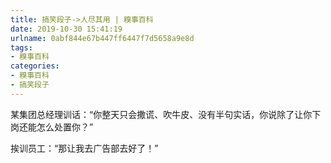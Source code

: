 ```yaml
---
title: 搞笑段子->人尽其用 | 糗事百科
date: 2019-10-30 15:41:19
urlname: 0abf844e67b447ff6447f7d5658a9e8d
tags: 
- 糗事百科
categories:
- 糗事百科
- 搞笑段子
---
```

某集团总经理训话：“你整天只会撒谎、吹牛皮、没有半句实话，你说除了让你下岗还能怎么处置你？”

挨训员工：“那让我去广告部去好了！”


